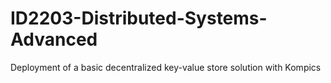 # ID2203-Distributed-Systems-Advanced

Deployment of a basic decentralized key-value store solution with Kompics
